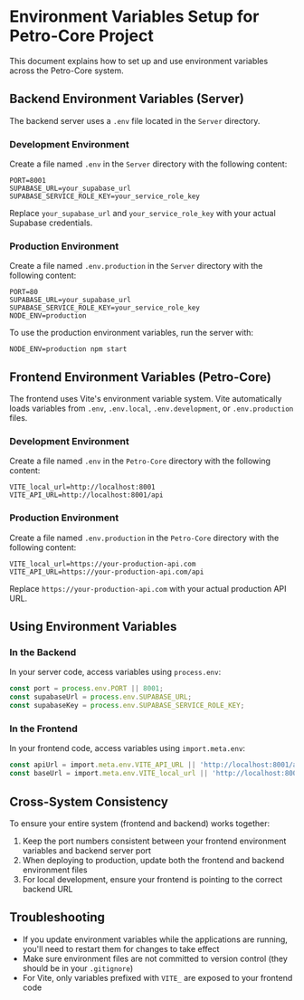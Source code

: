 # Environment Variables Setup for Petro-Core Project

This document explains how to set up and use environment variables across the Petro-Core system.

## Backend Environment Variables (Server)

The backend server uses a `.env` file located in the `Server` directory.

### Development Environment

Create a file named `.env` in the `Server` directory with the following content:

```
PORT=8001
SUPABASE_URL=your_supabase_url
SUPABASE_SERVICE_ROLE_KEY=your_service_role_key
```

Replace `your_supabase_url` and `your_service_role_key` with your actual Supabase credentials.

### Production Environment

Create a file named `.env.production` in the `Server` directory with the following content:

```
PORT=80
SUPABASE_URL=your_supabase_url
SUPABASE_SERVICE_ROLE_KEY=your_service_role_key
NODE_ENV=production
```

To use the production environment variables, run the server with:

```
NODE_ENV=production npm start
```

## Frontend Environment Variables (Petro-Core)

The frontend uses Vite's environment variable system. Vite automatically loads variables from `.env`, `.env.local`, `.env.development`, or `.env.production` files.

### Development Environment

Create a file named `.env` in the `Petro-Core` directory with the following content:

```
VITE_local_url=http://localhost:8001
VITE_API_URL=http://localhost:8001/api
```

### Production Environment

Create a file named `.env.production` in the `Petro-Core` directory with the following content:

```
VITE_local_url=https://your-production-api.com
VITE_API_URL=https://your-production-api.com/api
```

Replace `https://your-production-api.com` with your actual production API URL.

## Using Environment Variables

### In the Backend

In your server code, access variables using `process.env`:

```typescript
const port = process.env.PORT || 8001;
const supabaseUrl = process.env.SUPABASE_URL;
const supabaseKey = process.env.SUPABASE_SERVICE_ROLE_KEY;
```

### In the Frontend

In your frontend code, access variables using `import.meta.env`:

```typescript
const apiUrl = import.meta.env.VITE_API_URL || 'http://localhost:8001/api';
const baseUrl = import.meta.env.VITE_local_url || 'http://localhost:8001';
```

## Cross-System Consistency

To ensure your entire system (frontend and backend) works together:

1. Keep the port numbers consistent between your frontend environment variables and backend server port
2. When deploying to production, update both the frontend and backend environment files
3. For local development, ensure your frontend is pointing to the correct backend URL

## Troubleshooting

- If you update environment variables while the applications are running, you'll need to restart them for changes to take effect
- Make sure environment files are not committed to version control (they should be in your `.gitignore`)
- For Vite, only variables prefixed with `VITE_` are exposed to your frontend code 